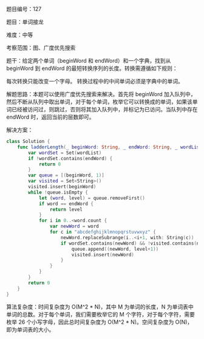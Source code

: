 题目编号：127

题目：单词接龙

难度：中等

考察范围：图、广度优先搜索

题干：给定两个单词（beginWord 和 endWord）和一个字典，找到从 beginWord 到 endWord 的最短转换序列的长度。转换需遵循如下规则：

每次转换只能改变一个字母。
转换过程中的中间单词必须是字典中的单词。

解题思路：本题可以使用广度优先搜索来解决。首先将 beginWord 加入队列中，然后不断从队列中取出单词，对于每个单词，枚举它可以转换成的单词，如果该单词已经被访问过，则跳过，否则将其加入队列中，并标记为已访问。当队列中存在 endWord 时，返回当前的层数即可。

解决方案：

```swift
class Solution {
    func ladderLength(_ beginWord: String, _ endWord: String, _ wordList: [String]) -> Int {
        var wordSet = Set(wordList)
        if !wordSet.contains(endWord) {
            return 0
        }
        var queue = [(beginWord, 1)]
        var visited = Set<String>()
        visited.insert(beginWord)
        while !queue.isEmpty {
            let (word, level) = queue.removeFirst()
            if word == endWord {
                return level
            }
            for i in 0..<word.count {
                var newWord = word
                for c in "abcdefghijklmnopqrstuvwxyz" {
                    newWord.replaceSubrange(i..<i+1, with: String(c))
                    if wordSet.contains(newWord) && !visited.contains(newWord) {
                        queue.append((newWord, level+1))
                        visited.insert(newWord)
                    }
                }
            }
        }
        return 0
    }
}
```

算法复杂度：时间复杂度为 O(M^2 * N)，其中 M 为单词的长度，N 为单词表中单词的总数。对于每个单词，我们需要枚举它的 M 个字符，对于每个字符，需要枚举 26 个小写字母，因此总时间复杂度为 O(M^2 * N)。空间复杂度为 O(N)，即为单词表的大小。